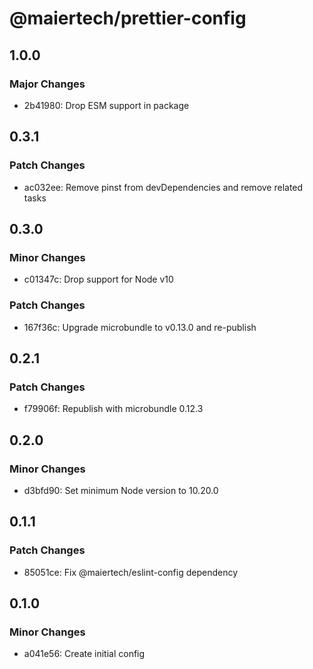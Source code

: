 # @maiertech/prettier-config

## 1.0.0

### Major Changes

- 2b41980: Drop ESM support in package

## 0.3.1

### Patch Changes

- ac032ee: Remove pinst from devDependencies and remove related tasks

## 0.3.0

### Minor Changes

- c01347c: Drop support for Node v10

### Patch Changes

- 167f36c: Upgrade microbundle to v0.13.0 and re-publish

## 0.2.1

### Patch Changes

- f79906f: Republish with microbundle 0.12.3

## 0.2.0

### Minor Changes

- d3bfd90: Set minimum Node version to 10.20.0

## 0.1.1

### Patch Changes

- 85051ce: Fix @maiertech/eslint-config dependency

## 0.1.0

### Minor Changes

- a041e56: Create initial config
